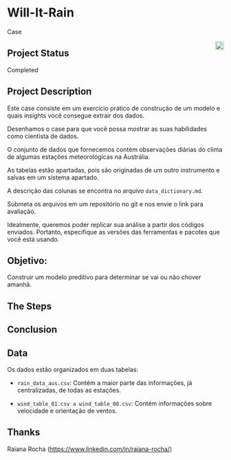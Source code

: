 # Will-It-Rain
 Case

<img align="right" src="https://imageresizer.static9.net.au/wTyhl1oHYzHksDP61p_NFdoNr24=/750x0/https%3A%2F%2Fvms-network-images-prod.s3-ap-southeast-2.amazonaws.com%2F2020%2F08%2F306244%2F200808-WEATHER.jpg" height='20' width='20'>

## Project Status

Completed

## Project Description

Este case consiste em um exercício prático de construção de um modelo e quais insights você consegue extrair dos dados.

Desenhamos o case para que você possa mostrar as suas habilidades como cientista de dados.

O conjunto de dados que fornecemos contém observações diárias do clima de algumas estações meteorológicas na Austrália.
 
As tabelas estão apartadas, pois são originadas de um outro instrumento e salvas em um sistema apartado.

A descrição das colunas se encontra no arquivo `data_dictionary.md`.

Submeta os arquivos em um repositório no git e nos envie o link para avaliação.

Idealmente, queremos poder replicar sua análise a partir dos códigos enviados. Portanto, especifique as versões das ferramentas e pacotes que você está usando.

## Objetivo:

Construir um modelo preditivo para determinar se vai ou não chover amanhã. 

## The Steps

## Conclusion

## Data

Os dados estão organizados em duas tabelas:

- `rain_data_aus.csv`: Contém a maior parte das informações, já centralizadas, de todas as estações.

- `wind_table_01.csv a wind_table_08.csv`: Contém informações sobre velocidade e orientação de ventos.

## Thanks
Raiana Rocha (https://www.linkedin.com/in/raiana-rocha/)


